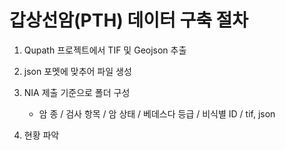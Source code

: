 # 갑상선암(PTH) 데이터 구축 절차
1. Qupath 프로젝트에서 TIF 및 Geojson 추출

2. json 포멧에 맞추어 파일 생성

3. NIA 제출 기준으로 폴더 구성
    - 암 종 / 검사 항목 / 암 상태 / 베데스다 등급 / 비식별 ID / tif, json

4. 현황 파악
